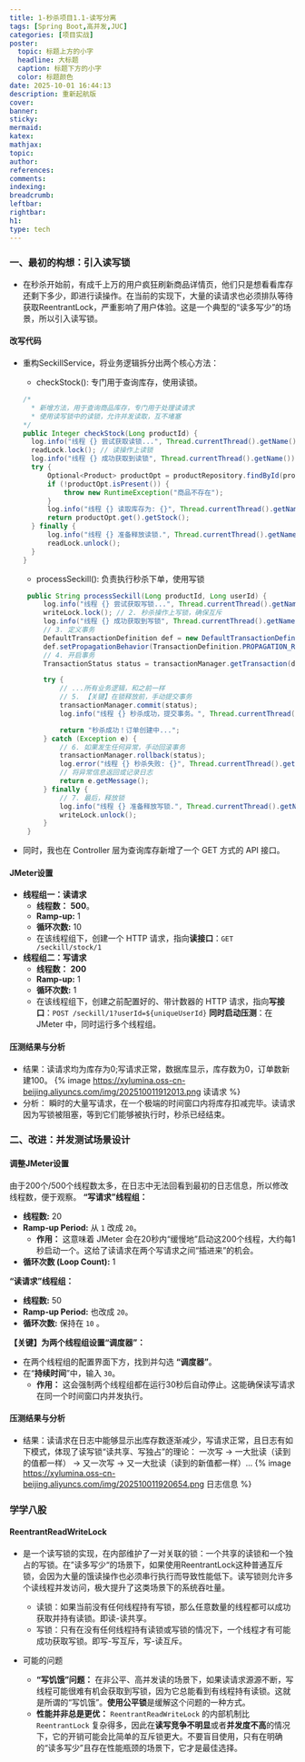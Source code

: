 ```yaml
---
title: 1-秒杀项目1.1-读写分离
tags: [Spring Boot,高并发,JUC]
categories: [项目实战]
poster:
  topic: 标题上方的小字
  headline: 大标题
  caption: 标题下方的小字
  color: 标题颜色
date: 2025-10-01 16:44:13
description: 重新起航版
cover:
banner:
sticky:
mermaid:
katex:
mathjax:
topic:
author:
references:
comments:
indexing:
breadcrumb:
leftbar:
rightbar:
h1:
type: tech
---
```


### 一、最初的构想：引入读写锁
- 在秒杀开始前，有成千上万的用户疯狂刷新商品详情页，他们只是想看看库存还剩下多少，即进行读操作。在当前的实现下，大量的读请求也必须排队等待获取ReentrantLock，严重影响了用户体验。这是一个典型的“读多写少”的场景，所以引入读写锁。
#### 改写代码
- 重构SeckillService，将业务逻辑拆分出两个核心方法：
  - checkStock(): 专门用于查询库存，使用读锁。
  
  ```Java
  /*
    * 新增方法，用于查询商品库存，专门用于处理读请求
    * 使用读写锁中的读锁，允许并发读取，互不堵塞
  */
  public Integer checkStock(Long productId) {
    log.info("线程 {} 尝试获取读锁...", Thread.currentThread().getName());
    readLock.lock(); // 读操作上读锁
    log.info("线程 {} 成功获取到读锁", Thread.currentThread().getName());
    try {
        Optional<Product> productOpt = productRepository.findById(productId);
        if (!productOpt.isPresent()) {
            throw new RuntimeException("商品不存在");
        }
        log.info("线程 {} 读取库存为: {}", Thread.currentThread().getName(), productOpt.get().getStock());
        return productOpt.get().getStock();
    } finally {
        log.info("线程 {} 准备释放读锁.", Thread.currentThread().getName());
        readLock.unlock();
    }
  }
  ```
  - processSeckill(): 负责执行秒杀下单，使用写锁
   ```Java
    public String processSeckill(Long productId, Long userId) {
        log.info("线程 {} 尝试获取写锁...", Thread.currentThread().getName());
        writeLock.lock(); // 2. 秒杀操作上写锁，确保互斥
        log.info("线程 {} 成功获取到写锁", Thread.currentThread().getName());
        // 3. 定义事务
        DefaultTransactionDefinition def = new DefaultTransactionDefinition();
        def.setPropagationBehavior(TransactionDefinition.PROPAGATION_REQUIRED);
        // 4. 开启事务
        TransactionStatus status = transactionManager.getTransaction(def);

        try {
            // ...所有业务逻辑，和之前一样
            // 5. 【关键】在锁释放前，手动提交事务
            transactionManager.commit(status);
            log.info("线程 {} 秒杀成功，提交事务。", Thread.currentThread().getName());

            return "秒杀成功！订单创建中...";
        } catch (Exception e) {
            // 6. 如果发生任何异常，手动回滚事务
            transactionManager.rollback(status);
            log.error("线程 {} 秒杀失败: {}", Thread.currentThread().getName(), e.getMessage());
            // 将异常信息返回或记录日志
            return e.getMessage();
        } finally {
            // 7. 最后，释放锁
            log.info("线程 {} 准备释放写锁.", Thread.currentThread().getName());
            writeLock.unlock();
        }
    }
  ```
- 同时，我也在 Controller 层为查询库存新增了一个 GET 方式的 API 接口。

#### JMeter设置
- **线程组一：读请求**
  - **线程数：**  **500**。
  - **Ramp-up:** 1
  - **循环次数:** 10 
  - 在该线程组下，创建一个 HTTP 请求，指向**读接口**：`GET /seckill/stock/1`
- **线程组二：写请求**
  - **线程数：**  **200** 
  - **Ramp-up:** 1
  - **循环次数:** 1
  - 在该线程组下，创建之前配置好的、带计数器的 HTTP 请求，指向**写接口**：`POST /seckill/1?userId=${uniqueUserId}`
**同时启动压测**：在 JMeter 中，同时运行多个线程组。

#### 压测结果与分析
- 结果：读请求均为库存为0;写请求正常，数据库显示，库存数为0，订单数新建100。
{% image https://xylumina.oss-cn-beijing.aliyuncs.com/img/202510011912013.png 读请求 %}
- 分析： 瞬时的大量写请求，在一个极端的时间窗口内将库存扣减完毕。读请求因为写锁被阻塞，等到它们能够被执行时，秒杀已经结束。
### 二、改进：并发测试场景设计
#### 调整JMeter设置
  由于200个/500个线程数太多，在日志中无法回看到最初的日志信息，所以修改线程数，便于观察。
**“写请求”线程组：**
- **线程数:** 20
- **Ramp-up Period:** 从 `1` 改成 `20`。
  - **作用：** 这意味着 JMeter 会在20秒内“缓慢地”启动这200个线程，大约每1秒启动一个。这给了读请求在两个写请求之间“插进来”的机会。
- **循环次数 (Loop Count):** 1 

**“读请求”线程组：**

- **线程数:** 50
- **Ramp-up Period:** 也改成 `20`。
- **循环次数:** 保持在 `10` 。

**【关键】为两个线程组设置“调度器”：**
- 在两个线程组的配置界面下方，找到并勾选 **“调度器”**。
- 在“**持续时间**”中，输入 `30`。
  - **作用：** 这会强制两个线程组都在运行30秒后自动停止。这能确保读写请求在同一个时间窗口内并发执行。
#### 压测结果与分析
- 结果：读请求在日志中能够显示出库存数逐渐减少，写请求正常，且日志有如下模式，体现了读写锁“读共享、写独占”的理论：
一次写 -> 一大批读（读到的值都一样） -> 又一次写 -> 又一大批读（读到的新值都一样）...
{% image https://xylumina.oss-cn-beijing.aliyuncs.com/img/202510011920654.png 日志信息 %}

### 学学八股
#### ReentrantReadWriteLock
- 是一个读写锁的实现，在内部维护了一对关联的锁：一个共享的读锁和一个独占的写锁。在”读多写少“的场景下，如果使用ReentrantLock这种普通互斥锁，会因为大量的饿读操作也必须串行执行而导致性能低下。读写锁则允许多个读线程并发访问，极大提升了这类场景下的系统吞吐量。

  - 读锁：如果当前没有任何线程持有写锁，那么任意数量的线程都可以成功获取并持有读锁。即读-读共享。
  - 写锁：只有在没有任何线程持有读锁或写锁的情况下，一个线程才有可能成功获取写锁。即写-写互斥，写-读互斥。

- 可能的问题
  - **“写饥饿”问题：** 在非公平、高并发读的场景下，如果读请求源源不断，写线程可能很难有机会获取到写锁，因为它总能看到有线程持有读锁。这就是所谓的“写饥饿”。**使用公平锁**是缓解这个问题的一种方式。
  - **性能并非总是更优：** `ReentrantReadWriteLock` 的内部机制比 `ReentrantLock` 复杂得多，因此在**读写竞争不明显**或者**并发度不高**的情况下，它的开销可能会比简单的互斥锁更大。不要盲目使用，只有在明确的“读多写少”且存在性能瓶颈的场景下，它才是最佳选择。